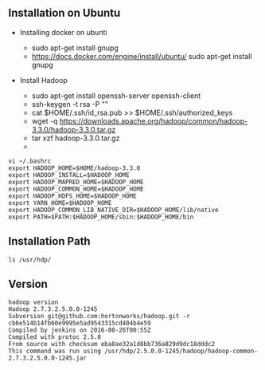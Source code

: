 ## Installation on Ubuntu
- Installing docker on ubunti
	- sudo apt-get install gnupg
	- https://docs.docker.com/engine/install/ubuntu/
	sudo apt-get install gnupg

- Install Hadoop
	- sudo apt-get install openssh-server openssh-client
	- ssh-keygen -t rsa -P ""
	- cat $HOME/.ssh/id_rsa.pub >> $HOME/.ssh/authorized_keys
	- wget -q https://downloads.apache.org/hadoop/common/hadoop-3.3.0/hadoop-3.3.0.tar.gz
	- tar xzf hadoop-3.3.0.tar.gz
	- 
```shell
vi ~/.bashrc
export HADOOP_HOME=$HOME/hadoop-3.3.0
export HADOOP_INSTALL=$HADOOP_HOME
export HADOOP_MAPRED_HOME=$HADOOP_HOME
export HADOOP_COMMON_HOME=$HADOOP_HOME
export HADOOP_HDFS_HOME=$HADOOP_HOME
export YARN_HOME=$HADOOP_HOME
export HADOOP_COMMON_LIB_NATIVE_DIR=$HADOOP_HOME/lib/native
export PATH=$PATH:$HADOOP_HOME/sbin:$HADOOP_HOME/bin
```

## Installation Path
```shell
ls /usr/hdp/
```
## Version

```shell
hadoop version 
Hadoop 2.7.3.2.5.0.0-1245
Subversion git@github.com:hortonworks/hadoop.git -r cb6e514b14fb60e9995e5ad9543315cd404b4e59
Compiled by jenkins on 2016-08-26T00:55Z
Compiled with protoc 2.5.0
From source with checksum eba8ae32a1d8bb736a829d9dc18dddc2
This command was run using /usr/hdp/2.5.0.0-1245/hadoop/hadoop-common-2.7.3.2.5.0.0-1245.jar
```
